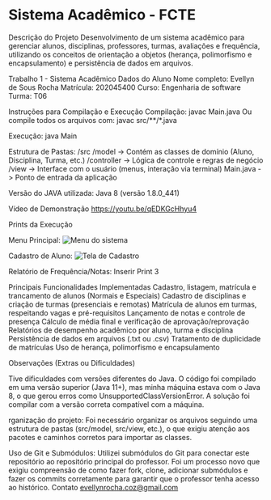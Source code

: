 # **Sistema Acadêmico - FCTE**
Descrição do Projeto
Desenvolvimento de um sistema acadêmico para gerenciar alunos, disciplinas, professores, turmas, avaliações e frequência, utilizando os conceitos de orientação a objetos (herança, polimorfismo e encapsulamento) e persistência de dados em arquivos.


Trabalho 1 - Sistema Acadêmico
Dados do Aluno
Nome completo: Evellyn de Sous Rocha
Matrícula: 202045400
Curso: Engenharia de software
Turma: T06

Instruções para Compilação e Execução
Compilação:
javac Main.java
Ou compile todos os arquivos com:
javac src/**/*.java

Execução:
java Main

Estrutura de Pastas:
/src
  /model            -> Contém as classes de domínio (Aluno, Disciplina, Turma, etc.)
  /controller       -> Lógica de controle e regras de negócio
  /view             -> Interface com o usuário (menus, interação via terminal)
Main.java           -> Ponto de entrada da aplicação



Versão do JAVA utilizada:
Java 8 (versão 1.8.0_441)


Vídeo de Demonstração
https://youtu.be/qEDKGcHhyu4


Prints da Execução

Menu Principal:
![Menu do sistema](img/menu.png)



Cadastro de Aluno:
![Tela de Cadastro](img/cadastro.png)

Relatório de Frequência/Notas:
Inserir Print 3

Principais Funcionalidades Implementadas
 Cadastro, listagem, matrícula e trancamento de alunos (Normais e Especiais)
 Cadastro de disciplinas e criação de turmas (presenciais e remotas)
 Matrícula de alunos em turmas, respeitando vagas e pré-requisitos
 Lançamento de notas e controle de presença
 Cálculo de média final e verificação de aprovação/reprovação
 Relatórios de desempenho acadêmico por aluno, turma e disciplina
 Persistência de dados em arquivos (.txt ou .csv)
 Tratamento de duplicidade de matrículas
 Uso de herança, polimorfismo e encapsulamento


Observações (Extras ou Dificuldades)

Tive dificuldades com versões diferentes do Java. O código foi compilado em uma versão superior (Java 11+), mas minha máquina estava com o Java 8, o que gerou erros como UnsupportedClassVersionError. A solução foi compilar com a versão correta compatível com a máquina.

rganização do projeto: Foi necessário organizar os arquivos seguindo uma estrutura de pastas (src/model, src/view, etc.), o que exigiu atenção aos pacotes e caminhos corretos para importar as classes.

Uso de Git e Submódulos: Utilizei submódulos do Git para conectar este repositório ao repositório principal do professor. Foi um processo novo que exigiu compreensão de como fazer fork, clone, adicionar submódulos e fazer os commits corretamente para garantir que o professor tenha acesso ao histórico.
Contato
evellynrocha.coz@gmail.com
